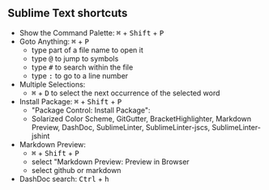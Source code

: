 Sublime Text shortcuts
---

- Show the Command Palette: <kbd>⌘</kbd> + <kbd>Shift</kbd> + <kbd>P</kbd>
- Goto Anything: <kbd>⌘</kbd> + <kbd>P</kbd>
	- type part of a file name to open it
	- type <kbd>@</kbd> to jump to symbols
	- type <kbd>#</kbd> to search within the file
	- type <kbd>:</kbd> to go to a line number
- Multiple Selections:
	- <kbd>⌘</kbd> + <kbd>D</kbd> to select the next occurrence of the selected word
- Install Package: <kbd>⌘</kbd> + <kbd>Shift</kbd> + <kbd>P</kbd>
	- "Package Control: Install Package":
	- Solarized Color Scheme, GitGutter, BracketHighlighter, Markdown Preview, DashDoc, SublimeLinter, SublimeLinter-jscs, SublimeLinter-jshint
- Markdown Preview: 
	- <kbd>⌘</kbd> + <kbd>Shift</kbd> + <kbd>P</kbd>  
	- select "Markdown Preview: Preview in Browser
	- select github or markdown
- DashDoc search: <kbd>Ctrl</kbd> + <kbd>h</kbd> 


